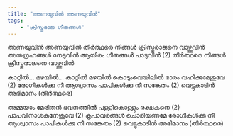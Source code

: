 ```yaml
---
title: "അണയുവിൻ അണയുവിൻ"
tags:
    - "ക്രിസ്തുരാജ ഗീതങ്ങൾ"
---
```

അണയുവിൻ അണയുവിൻ
തീർത്ഥരെ നിങ്ങൾ
ക്രിസ്തുരാജനെ വാഴ്ത്തുവിൻ
അനുഗ്രഹങ്ങൾ നേടുവിൻ
ആയിരം ഗീതങ്ങൾ പാടുവിൻ (2)
തീർത്ഥരെ നിങ്ങൾ
ക്രിസ്തുരാജനെ വാഴ്ത്തുവിൻ

കാറ്റിൽ... മഴയിൽ...
കാറ്റിൽ മഴയിൽ കൊടുംവെയിലിൽ
ഭാരം വഹിക്കുമേശുവേ (2)
രോഗികൾക്കു നീ ആശ്വാസം
പാപികൾക്കു നീ സങ്കേതം (2)
വെട്ടുകാടിൻ അഭിമാനം
                (തീർത്ഥരെ)

അമ്മയാം മേരിതൻ ഭവനത്തിൽ
പള്ളികൊള്ളും രക്ഷകനെ (2)
പാപവിനാശകനേശുവേ (2)
കൃപാവരങ്ങൾ ചൊരിയണമേ
രോഗികൾക്കു നീ ആശ്വാസം
പാപികൾക്കു നീ സങ്കേതം (2)
വെട്ടുകാടിൻ അഭിമാനം
                (തീർത്ഥരെ)
